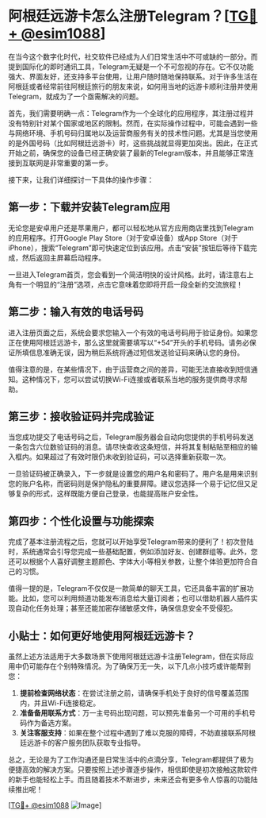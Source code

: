 # 阿根廷远游卡怎么注册Telegram？[[TG💪+ @esim1088](https://t.me/s/esim1088)]

在当今这个数字化时代，社交软件已经成为人们日常生活中不可或缺的一部分。而提到国际化的即时通讯工具，Telegram无疑是一个不可忽视的存在。它不仅功能强大、界面友好，还支持多平台使用，让用户随时随地保持联系。对于许多生活在阿根廷或者经常前往阿根廷旅行的朋友来说，如何用当地的远游卡顺利注册并使用Telegram，就成为了一个亟需解决的问题。

首先，我们需要明确一点：Telegram作为一个全球化的应用程序，其注册过程并没有特别针对某个国家或地区的限制。然而，在实际操作过程中，可能会遇到一些与网络环境、手机号码归属地以及运营商服务有关的技术性问题。尤其是当您使用的是外国号码（比如阿根廷远游卡）时，这些挑战就显得更加突出。因此，在正式开始之前，确保您的设备已经正确安装了最新的Telegram版本，并且能够正常连接到互联网是非常重要的第一步。

接下来，让我们详细探讨一下具体的操作步骤：

## 第一步：下载并安装Telegram应用

无论您是安卓用户还是苹果用户，都可以轻松地从官方应用商店里找到Telegram的应用程序。打开Google Play Store（对于安卓设备）或App Store（对于iPhone），搜索“Telegram”即可快速定位到该应用。点击“安装”按钮后等待下载完成，然后返回主屏幕启动程序。

一旦进入Telegram首页，您会看到一个简洁明快的设计风格。此时，请注意右上角有一个明显的“注册”选项，点击它意味着您即将开启一段全新的交流旅程！

## 第二步：输入有效的电话号码

进入注册页面之后，系统会要求您输入一个有效的电话号码用于验证身份。如果您正在使用阿根廷远游卡，那么这里就需要填写以“+54”开头的手机号码。请务必保证所填信息准确无误，因为稍后系统将通过短信发送验证码来确认您的身份。

值得注意的是，在某些情况下，由于运营商之间的差异，可能无法直接收到短信通知。这种情况下，您可以尝试切换Wi-Fi连接或者联系当地的服务提供商寻求帮助。

## 第三步：接收验证码并完成验证

当您成功提交了电话号码之后，Telegram服务器会自动向您提供的手机号码发送一条包含六位数验证码的消息。请尽快查收这条短信，并将其复制粘贴至相应的输入框内。如果超过了有效时限仍未收到验证码，可以选择重新获取一次。

一旦验证码被正确录入，下一步就是设置您的用户名和密码了。用户名是用来识别您的账户名称，而密码则是保护隐私的重要屏障。建议您选择一个易于记忆但又足够复杂的形式，这样既能方便自己登录，也能提高账户安全性。

## 第四步：个性化设置与功能探索

完成了基本注册流程之后，您就可以开始享受Telegram带来的便利了！初次登陆时，系统通常会引导您完成一些基础配置，例如添加好友、创建群组等。此外，您还可以根据个人喜好调整主题颜色、字体大小等相关参数，让整个体验更加符合自己的习惯。

值得一提的是，Telegram不仅仅是一款简单的聊天工具，它还具备丰富的扩展功能。比如，您可以利用频道功能发布消息给大量订阅者；也可以借助机器人插件实现自动化任务处理；甚至还能加密存储敏感文件，确保信息安全不受侵犯。

## 小贴士：如何更好地使用阿根廷远游卡？

虽然上述方法适用于大多数场景下使用阿根廷远游卡注册Telegram，但在实际应用中仍可能存在个别特殊情况。为了确保万无一失，以下几点小技巧或许能帮到您：

1. **提前检查网络状态**：在尝试注册之前，请确保手机处于良好的信号覆盖范围内，并且Wi-Fi连接稳定。
2. **准备备用联系方式**：万一主号码出现问题，可以预先准备另一个可用的手机号码作为备选方案。
3. **关注客服支持**：如果在整个过程中遇到了难以克服的障碍，不妨直接联系阿根廷远游卡的客户服务团队获取专业指导。

总之，无论是为了工作沟通还是日常生活中的点滴分享，Telegram都提供了极为便捷高效的解决方案。只要按照上述步骤逐步操作，相信即使是初次接触这款软件的新手也能轻松上手。而且随着技术不断进步，未来还会有更多令人惊喜的功能陆续推出呢！

[[TG💪+ @esim1088](https://t.me/s/esim1088) ![Image](https://i.postimg.cc/4NQfJmqS/Snipaste-2025-05-13-00-14-12.png)]